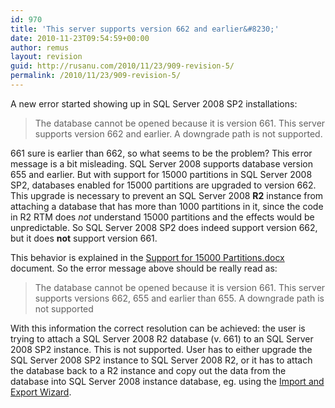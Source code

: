 ```yaml
---
id: 970
title: 'This server supports version 662 and earlier&#8230;'
date: 2010-11-23T09:54:59+00:00
author: remus
layout: revision
guid: http://rusanu.com/2010/11/23/909-revision-5/
permalink: /2010/11/23/909-revision-5/
---
```

A new error started showing up in SQL Server 2008 SP2 installations:

> The database cannot be opened because it is version 661. This server supports version 662 and earlier. A downgrade path is not supported.

661 sure is earlier than 662, so what seems to be the problem? This error message is a bit misleading. SQL Server 2008 supports database version 655 and earlier. But with support for 15000 partitions in SQL Server 2008 SP2, databases enabled for 15000 partitions are upgraded to version 662. This upgrade is necessary to prevent an SQL Server 2008 **R2** instance from attaching a database that has more than 1000 partitions in it, since the code in R2 RTM does _not_ understand 15000 partitions and the effects would be unpredictable. So SQL Server 2008 SP2 does indeed support version 662, but it does **not** support version 661.

This behavior is explained in the <a href="http://download.microsoft.com/download/B/E/1/BE1AABB3-6ED8-4C3C-AF91-448AB733B1AF/Support_for_15000_Partitions.docx" target="_blank">Support for 15000 Partitions.docx</a> document. So the error message above should be really read as:

> The database cannot be opened because it is version 661. This server supports versions 662, 655 and earlier than 655. A downgrade path is not supported

With this information the correct resolution can be achieved: the user is trying to attach a SQL Server 2008 R2 database (v. 661) to an SQL Server 2008 SP2 instance. This is not supported. User has to either upgrade the SQL Server 2008 SP2 instance to SQL Server 2008 R2, or it has to attach the database back to a R2 instance and copy out the data from the database into SQL Server 2008 instance database, eg. using the <a href="http://msdn.microsoft.com/en-us/library/ms140052.aspx" target="_blank">Import and Export Wizard</a>.